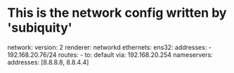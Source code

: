 # This is the network config written by 'subiquity'
network:
  version: 2
  renderer: networkd
  ethernets:
    ens32:
        addresses:
           - 192.168.20.76/24
        routes:
          - to: default
            via: 192.168.20.254
        nameservers:
             addresses: [8.8.8.8, 8.8.4.4]
